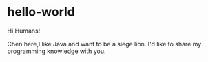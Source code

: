 # hello-world
Hi Humans!

Chen here,I like Java and want to be a siege lion.
I'd like to share my programming knowledge with you.





